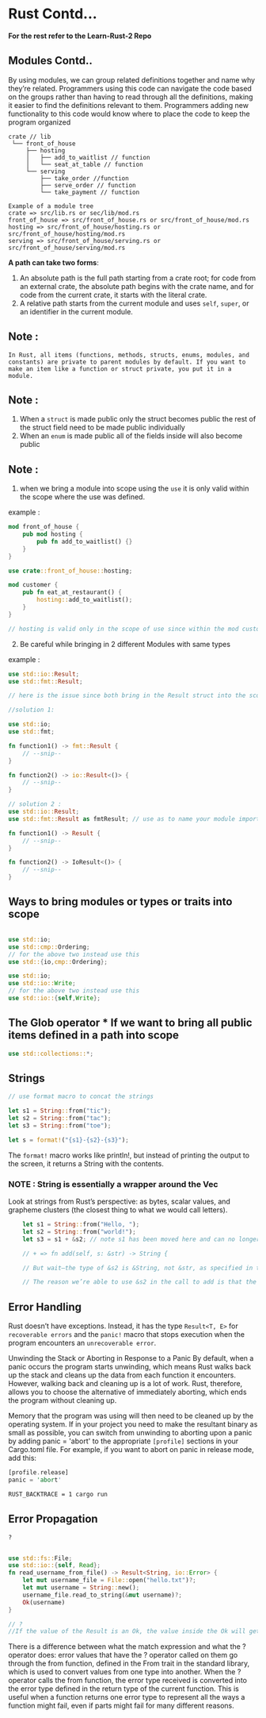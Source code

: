 # Rust Contd...

**For the rest refer to the Learn-Rust-2 Repo**

## Modules Contd..

By using modules, we can group related definitions together and name why they’re related. Programmers using this code can navigate the code based on the groups rather than having to read through all the definitions, making it easier to find the definitions relevant to them. Programmers adding new functionality to this code would know where to place the code to keep the program organized

```plaintext
crate // lib
 └── front_of_house
     ├── hosting
     │   ├── add_to_waitlist // function
     │   └── seat_at_table // function
     └── serving
         ├── take_order //function
         ├── serve_order // function
         └── take_payment // function

Example of a module tree
crate => src/lib.rs or sec/lib/mod.rs
front_of_house => src/front_of_house.rs or src/front_of_house/mod.rs
hosting => src/front_of_house/hosting.rs or src/front_of_house/hosting/mod.rs
serving => src/front_of_house/serving.rs or src/front_of_house/serving/mod.rs

```

**A path can take two forms**:

1. An absolute path is the full path starting from a crate root; for code from an external crate, the absolute path begins with the crate name, and for code from the current crate, it starts with the literal crate.
2. A relative path starts from the current module and uses `self`, `super`, or an identifier in the current module.

## Note :

`In Rust, all items (functions, methods, structs, enums, modules, and constants) are private to parent modules by default. If you want to make an item like a function or struct private, you put it in a module.
`

## Note :

1. When a `struct` is made public only the struct becomes public the rest of the struct field need to be made public individually
2. When an `enum` is made public all of the fields inside will also become public

## Note :

1. when we bring a module into scope using the `use` it is only valid within the scope where the use was defined.

example :

```rust
mod front_of_house {
    pub mod hosting {
        pub fn add_to_waitlist() {}
    }
}

use crate::front_of_house::hosting;

mod customer {
    pub fn eat_at_restaurant() {
        hosting::add_to_waitlist();
    }
}

// hosting is valid only in the scope of use since within the mod customer the scope changes the hosting goes out of scope

```

2. Be careful while bringing in 2 different Modules with same types

example :

```rust
use std::io::Result;
use std::fmt::Result;

// here is the issue since both bring in the Result struct into the scope the rust compiler will not understand which Result type to use

//solution 1:

use std::io;
use std::fmt;

fn function1() -> fmt::Result {
    // --snip--
}

fn function2() -> io::Result<()> {
    // --snip--
}

// solution 2 :
use std::io::Result;
use std::fmt::Result as fmtResult; // use as to name your module import

fn function1() -> Result {
    // --snip--
}

fn function2() -> IoResult<()> {
    // --snip--
}
```

## Ways to bring modules or types or traits into scope

```rust

use std::io;
use std::cmp::Ordering;
// for the above two instead use this
use std::{io,cmp::Ordering};

use std::io;
use std::io::Write;
// for the above two instead use this
use std::io::{self,Write};
```

## The Glob operator \* If we want to bring all public items defined in a path into scope

```rust
use std::collections::*;
```

## Strings

```rust
// use format macro to concat the strings

let s1 = String::from("tic");
let s2 = String::from("tac");
let s3 = String::from("toe");

let s = format!("{s1}-{s2}-{s3}");

```

The `format!` macro works like println!, but instead of printing the output to the screen, it returns a String with the contents.

### NOTE : String is essentially a wrapper around the Vec<u8>

Look at strings from Rust’s perspective: as bytes, scalar values, and grapheme clusters (the closest thing to what we would call letters).

```rust
    let s1 = String::from("Hello, ");
    let s2 = String::from("world!");
    let s3 = s1 + &s2; // note s1 has been moved here and can no longer be used

    // + => fn add(self, s: &str) -> String {

    // But wait—the type of &s2 is &String, not &str, as specified in the second parameter to add. So why does it compile?

    // The reason we’re able to use &s2 in the call to add is that the compiler can coerce the &String argument into a &str. When we call the add method, Rust uses a deref coercion, which here turns &s2 into &s2[..].
```

## Error Handling

Rust doesn’t have exceptions. Instead, it has the type `Result<T, E>` for `recoverable errors` and the `panic!` macro that stops execution when the program encounters an `unrecoverable error`.

Unwinding the Stack or Aborting in Response to a Panic
By default, when a panic occurs the program starts unwinding, which means Rust walks back up the stack and cleans up the data from each function it encounters. However, walking back and cleaning up is a lot of work. Rust, therefore, allows you to choose the alternative of immediately aborting, which ends the program without cleaning up.

Memory that the program was using will then need to be cleaned up by the operating system. If in your project you need to make the resultant binary as small as possible, you can switch from unwinding to aborting upon a panic by adding panic = 'abort' to the appropriate `[profile]` sections in your Cargo.toml file. For example, if you want to abort on panic in release mode, add this:

```rust
[profile.release]
panic = 'abort'
```

```bash
RUST_BACKTRACE = 1 cargo run
```

## Error Propagation

`?`

```rust

use std::fs::File;
use std::io::{self, Read};
fn read_username_from_file() -> Result<String, io::Error> {
    let mut username_file = File::open("hello.txt")?;
    let mut username = String::new();
    username_file.read_to_string(&mut username)?;
    Ok(username)
}

// ?
//If the value of the Result is an Ok, the value inside the Ok will get returned from this expression, and the program will continue. If the value is an Err, the Err will be returned from the whole function as if we had used the return keyword so the error value gets propagated to the calling code.

```

There is a difference between what the match expression and what the ? operator does: error values that have the ? operator called on them go through the from function, defined in the From trait in the standard library, which is used to convert values from one type into another. When the ? operator calls the from function, the error type received is converted into the error type defined in the return type of the current function. This is useful when a function returns one error type to represent all the ways a function might fail, even if parts might fail for many different reasons.
